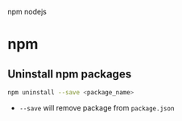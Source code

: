 npm nodejs
# npm

## Uninstall npm packages

```bash
npm uninstall --save <package_name>
```
- `--save` will remove package from `package.json`
